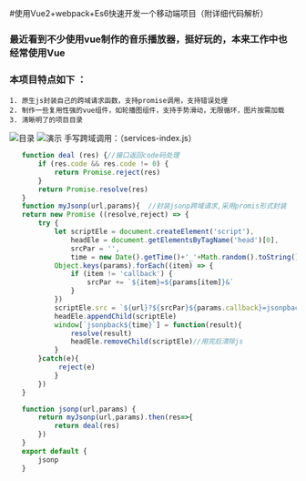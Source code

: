 
#使用Vue2+webpack+Es6快速开发一个移动端项目（附详细代码解析）

### 最近看到不少使用vue制作的音乐播放器，挺好玩的，本来工作中也经常使用Vue
### 本项目特点如下 ： 
    1. 原生js封装自己的跨域请求函数，支持promise调用，支持错误处理
    2. 制作一些复用性强的vue组件，如轮播图组件，支持手势滑动，无限循环，图片按需加载
    3. 清晰明了的项目目录
![目录](https://github.com/derickweng/vue-mymusic/blob/master/imgforread/xiang.png) 
![演示](https://github.com/derickweng/vue-mymusic/blob/master/imgforread/test.gif)
 手写跨域调用：（services-index.js）
 ```javascript
    function deal (res) {//接口返回code码处理
        if (res.code && res.code != 0) {
            return Promise.reject(res)
        }
        return Promise.resolve(res)
    }
    function myJsonp(url,params){  //封装jsonp跨域请求,采用promis形式封装
    return new Promise ((resolve,reject) => {
        try {
            let scriptEle = document.createElement('script'),
                headEle = document.getElementsByTagName('head')[0],
                srcPar = '',
                time = new Date().getTime()+'_'+Math.random().toString().substr(2); //直接使用时间戳还是有产生相同的函数名，使用随机数减小概率，
            Object.keys(params).forEach((item) => {
                if (item != 'callback') {
                    srcPar += `${item}=${params[item]}&`
                }
            })   
            scriptEle.src = `${url}?${srcPar}${params.callback}=jsonpback${time}`
            headEle.appendChild(scriptEle)
            window[`jsonpback${time}`] = function(result){
                resolve(result)
                headEle.removeChild(scriptEle)//用完后清除js
            }
        }catch(e){
             reject(e)
            }
        })
    }

    function jsonp(url,params) {
        return myJsonp(url,params).then(res=>{
            return deal(res)
        })
    }
    export default {
        jsonp
    }
 ```
